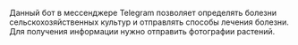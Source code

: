 Данный бот в мессенджере Telegram позволяет определять болезни сельскохозяйственных культур и отправлять способы лечения болезни. Для получения информации нужно отправить фотографии растений.

